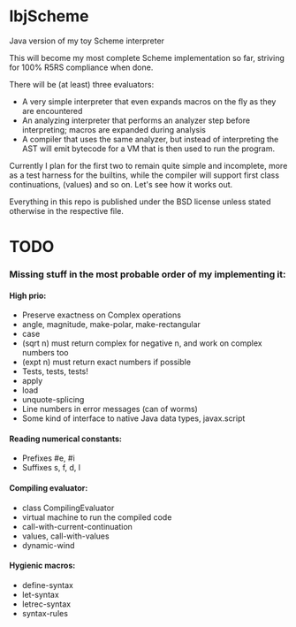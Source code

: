 lbjScheme
=========

Java version of my toy Scheme interpreter

This will become my most complete Scheme implementation so far, striving for 100% R5RS compliance when done.

There will be (at least) three evaluators:

* A very simple interpreter that even expands macros on the fly as they are encountered
* An analyzing interpreter that performs an analyzer step before interpreting; macros are expanded during analysis
* A compiler that uses the same analyzer, but instead of interpreting the AST will emit bytecode for a VM that is then used to run the program.

Currently I plan for the first two to remain quite simple and incomplete, more as a test harness for the builtins, while the compiler
will support first class continuations, (values) and so on. Let's see how it works out.

Everything in this repo is published under the BSD license unless stated otherwise in the respective file.

# TODO

### Missing stuff in the most probable order of my implementing it:

#### High prio:
* Preserve exactness on Complex operations
* angle, magnitude, make-polar, make-rectangular
* case
* (sqrt n) must return complex for negative n, and work on complex numbers too
* (expt n) must return exact numbers if possible
* Tests, tests, tests!
* apply
* load
* unquote-splicing
* Line numbers in error messages (can of worms)
* Some kind of interface to native Java data types, javax.script

#### Reading numerical constants:
* Prefixes #e, #i
* Suffixes s, f, d, l

#### Compiling evaluator:
* class CompilingEvaluator
* virtual machine to run the compiled code
* call-with-current-continuation
* values, call-with-values
* dynamic-wind

#### Hygienic macros:
* define-syntax
* let-syntax
* letrec-syntax
* syntax-rules

